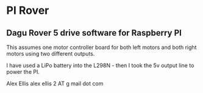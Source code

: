 PI Rover
========
Dagu Rover 5 drive software for Raspberry PI
------------------------------------------

This assumes one motor controller board for both left motors and both right motors using two different outputs.

I have used a LiPo battery into the L298N - then I took the 5v output line to power the PI.


Alex Ellis
alex ellis 2 AT g mail dot com

